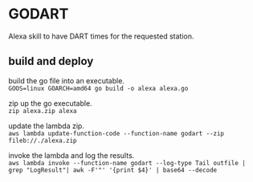 # GODART

Alexa skill to have DART times for the requested station.

## build and deploy

build the go file into an executable.  
`GOOS=linux GOARCH=amd64 go build -o alexa alexa.go`

zip up the go executable.  
`zip alexa.zip alexa`

update the lambda zip.  
`aws lambda update-function-code --function-name godart --zip fileb://./alexa.zip`

invoke the lambda and log the results.  
`aws lambda invoke --function-name godart --log-type Tail outfile | grep "LogResult"| awk -F'"' '{print $4}' | base64 --decode`